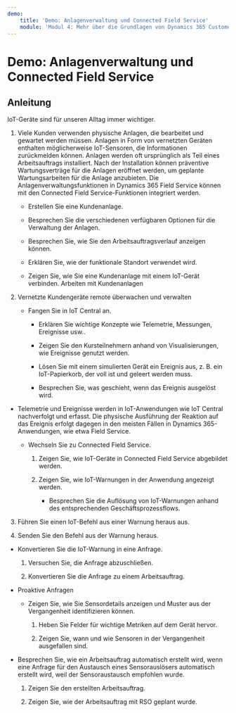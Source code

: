 ```yaml
---
demo:
    title: 'Demo: Anlagenverwaltung und Connected Field Service'
    module: 'Modul 4: Mehr über die Grundlagen von Dynamics 365 Customer Service erfahren'
---
```


# Demo: Anlagenverwaltung und Connected Field Service

## Anleitung

IoT-Geräte sind für unseren Alltag immer wichtiger. 

1. Viele Kunden verwenden physische Anlagen, die bearbeitet und gewartet werden müssen.  Anlagen in Form von vernetzten Geräten enthalten möglicherweise IoT-Sensoren, die Informationen zurückmelden können.  Anlagen werden oft ursprünglich als Teil eines Arbeitsauftrags installiert.  Nach der Installation können präventive Wartungsverträge für die Anlagen eröffnet werden, um geplante Wartungsarbeiten für die Anlage anzubieten.  Die Anlagenverwaltungsfunktionen in Dynamics 365 Field Service können mit den Connected Field Service-Funktionen integriert werden.    

	- Erstellen Sie eine Kundenanlage.

	- Besprechen Sie die verschiedenen verfügbaren Optionen für die Verwaltung der Anlagen. 

	- Besprechen Sie, wie Sie den Arbeitsauftragsverlauf anzeigen können.

	- Erklären Sie, wie der funktionale Standort verwendet wird. 

	- Zeigen Sie, wie Sie eine Kundenanlage mit einem IoT-Gerät verbinden. Arbeiten mit Kundenanlagen

 

2. Vernetzte Kundengeräte remote überwachen und verwalten

	- Fangen Sie in IoT Central an.

		- Erklären Sie wichtige Konzepte wie Telemetrie, Messungen, Ereignisse usw.. 

		- Zeigen Sie den Kursteilnehmern anhand von Visualisierungen, wie Ereignisse genutzt werden. 

		- Lösen Sie mit einem simulierten Gerät ein Ereignis aus, z. B. ein IoT-Papierkorb, der voll ist und geleert werden muss. 

		- Besprechen Sie, was geschieht, wenn das Ereignis ausgelöst wird. 

- Telemetrie und Ereignisse werden in IoT-Anwendungen wie IoT Central nachverfolgt und erfasst. Die physische Ausführung der Reaktion auf das Ereignis erfolgt dagegen in den meisten Fällen in Dynamics 365-Anwendungen, wie etwa Field Service. 

	- Wechseln Sie zu Connected Field Service.

		1. Zeigen Sie, wie IoT-Geräte in Connected Field Service abgebildet werden.

		2. Zeigen Sie, wie IoT-Warnungen in der Anwendung angezeigt werden.

			- Besprechen Sie die Auflösung von IoT-Warnungen anhand des entsprechenden Geschäftsprozessflows.

3. Führen Sie einen IoT-Befehl aus einer Warnung heraus aus.

4. Senden Sie den Befehl aus der Warnung heraus. 

- Konvertieren Sie die IoT-Warnung in eine Anfrage.

	1. Versuchen Sie, die Anfrage abzuschließen.

	2. Konvertieren Sie die Anfrage zu einem Arbeitsauftrag.

- Proaktive Anfragen

	- Zeigen Sie, wie Sie Sensordetails anzeigen und Muster aus der Vergangenheit identifizieren können. 

		1. Heben Sie Felder für wichtige Metriken auf dem Gerät hervor.

		2. Zeigen Sie, wann und wie Sensoren in der Vergangenheit ausgefallen sind. 

- Besprechen Sie, wie ein Arbeitsauftrag automatisch erstellt wird, wenn eine Anfrage für den Austausch eines Sensorauslösers automatisch erstellt wird, weil der Sensoraustausch empfohlen wurde. 

	1. Zeigen Sie den erstellten Arbeitsauftrag. 

	2. Zeigen Sie, wie der Arbeitsauftrag mit RSO geplant wurde.
